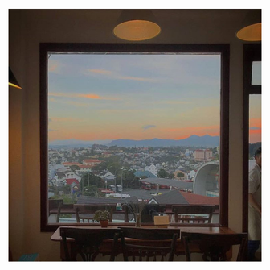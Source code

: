 <img src="https://raw.githubusercontent.com/duccipline/journal/master/documents/T%C6%B0_li%E1%BB%87u/images/IMG_4555.jpg"></img>
